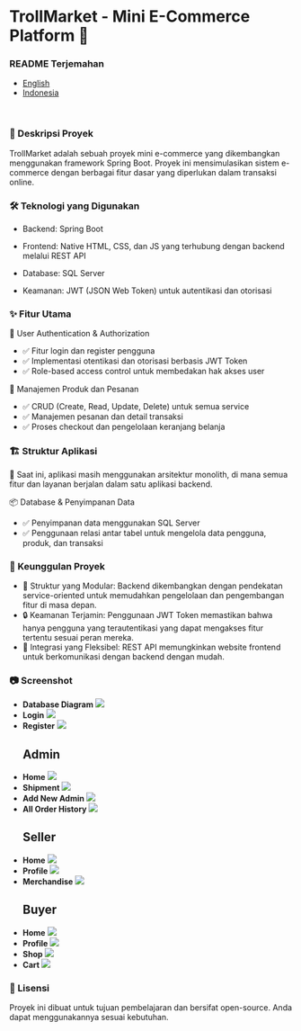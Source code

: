 # TrollMarket - Mini E-Commerce Platform 🚀

<h3>README Terjemahan</h3>
<ul>
  <li><a href="https://github.com/fer-nando65/TrollMarket/blob/master/README.md">English</a></li>
  <li><a href="https://github.com/fer-nando65/TrollMarket/blob/master/README.id.md">Indonesia</a></li>
</ul>
<br>

<h3>📌 Deskripsi Proyek</h3>

TrollMarket adalah sebuah proyek mini e-commerce yang dikembangkan menggunakan framework Spring Boot. Proyek ini mensimulasikan sistem e-commerce dengan berbagai fitur dasar yang diperlukan dalam transaksi online.

<h3>🛠 Teknologi yang Digunakan</h3>

* Backend: Spring Boot

* Frontend: Native HTML, CSS, dan JS yang terhubung dengan backend melalui REST API

* Database: SQL Server

* Keamanan: JWT (JSON Web Token) untuk autentikasi dan otorisasi

<h3>✨ Fitur Utama</h3>

🔐 User Authentication & Authorization

* ✅ Fitur login dan register pengguna
* ✅ Implementasi otentikasi dan otorisasi berbasis JWT Token
* ✅ Role-based access control untuk membedakan hak akses user

🛒 Manajemen Produk dan Pesanan

* ✅ CRUD (Create, Read, Update, Delete) untuk semua service
* ✅ Manajemen pesanan dan detail transaksi
* ✅ Proses checkout dan pengelolaan keranjang belanja

<h3>🏗 Struktur Aplikasi</h3>

🔹 Saat ini, aplikasi masih menggunakan arsitektur monolith, di mana semua fitur dan layanan berjalan dalam satu aplikasi backend.

📦 Database & Penyimpanan Data

* ✅ Penyimpanan data menggunakan SQL Server
* ✅ Penggunaan relasi antar tabel untuk mengelola data pengguna, produk, dan transaksi

<h3>🌟 Keunggulan Proyek</h3>

* 🚀 Struktur yang Modular: Backend dikembangkan dengan pendekatan service-oriented untuk memudahkan pengelolaan dan pengembangan fitur di masa depan.
* 🔒 Keamanan Terjamin: Penggunaan JWT Token memastikan bahwa hanya pengguna yang terautentikasi yang dapat mengakses fitur tertentu sesuai peran mereka.
* 🔗 Integrasi yang Fleksibel: REST API memungkinkan website frontend untuk berkomunikasi dengan backend dengan mudah.

<h3>📷 Screenshot</h3>
<ul>
  <li>
    <strong>Database Diagram</strong>
    <img src="https://github.com/fer-nando65/TrollMarket/blob/master/screenshot/db_diagram.JPG">
  </li>
  <li>
    <strong>Login</strong>
    <img src="https://github.com/fer-nando65/TrollMarket/blob/master/screenshot/login.JPG">
  </li>
  <li>
    <strong>Register</strong>
    <img src="https://github.com/fer-nando65/TrollMarket/blob/master/screenshot/register.JPG">
  </li>
  <h2>Admin</h2>
  <li>
    <strong>Home</strong>
    <img src="https://github.com/fer-nando65/TrollMarket/blob/master/screenshot/admin_home.JPG">
  </li>
  <li>
    <strong>Shipment</strong>
    <img src="https://github.com/fer-nando65/TrollMarket/blob/master/screenshot/admin_shipment.JPG">
  </li>
  <li>
    <strong>Add New Admin</strong>
    <img src="https://github.com/fer-nando65/TrollMarket/blob/master/screenshot/admin_addnewadmin.JPG">
  </li>
  <li>
    <strong>All Order History</strong>
    <img src="https://github.com/fer-nando65/TrollMarket/blob/master/screenshot/admin_history.JPG">
  </li>
  <h2>Seller</h2>
  <li>
    <strong>Home</strong>
    <img src="https://github.com/fer-nando65/TrollMarket/blob/master/screenshot/seller_home.JPG">
  </li>
  <li>
    <strong>Profile</strong>
    <img src="https://github.com/fer-nando65/TrollMarket/blob/master/screenshot/seller_profile.JPG">
  </li>
   <li>
    <strong>Merchandise</strong>
    <img src="https://github.com/fer-nando65/TrollMarket/blob/master/screenshot/seller_merchandise.JPG">
  </li>
  <h2>Buyer</h2>
  <li>
    <strong>Home</strong>
    <img src="https://github.com/fer-nando65/TrollMarket/blob/master/screenshot/buyer_home.JPG">
  </li>
  <li>
    <strong>Profile</strong>
    <img src="https://github.com/fer-nando65/TrollMarket/blob/master/screenshot/buyer_profile.JPG">
  </li>
  <li>
    <strong>Shop</strong>
    <img src="https://github.com/fer-nando65/TrollMarket/blob/master/screenshot/buyer_shop.JPG">
  </li>
  <li>
    <strong>Cart</strong>
    <img src="https://github.com/fer-nando65/TrollMarket/blob/master/screenshot/buyer_cart.JPG">
  </li>
</ul>


<h3>📜 Lisensi</h3>

Proyek ini dibuat untuk tujuan pembelajaran dan bersifat open-source. Anda dapat menggunakannya sesuai kebutuhan.
